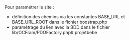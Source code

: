 Pour paramétrer le site :
- définition des chemins via les constantes BASE_URL et BASE_URL_ROOT dans le fichier boostrap.php
- paramétrage du lien avec la BDD dans le fichier lib/OCFram/PDOFactory.php#   p r o j e t b e b e  
 